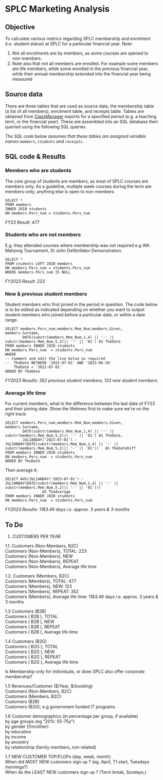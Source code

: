 # SPLC Marketing Analysis

## Objective
To calculate various metrics regarding SPLC membership and enrolment (i.e. student status) at SPLC for a particular financial year. Note:

1. Not all enrolments are by members, as some courses are opened to non-members.
2. Note also that not all members are enrolled. For example some members are life members, while some enrolled in the previous financial year, while their annual membership extended into the financial year being measured

## Source data
There are three tables that are used as source data, the membership table (a list of all members), enrolment table, and receipts table. Tables are obtained from [ClassManager](http://classmanager.com.au) exports for a specified period (e.g. a teaching term, or the financial year). These are assembled into an SQL database then queried using the following SQL queries.

*The SQL code below assumes that these tables are assigned variable names `members`, `students` and `receipts`.*

## SQL code & Results

### Members who are students
The core group of students are members, as most of SPLC courses are members only. As a guideline, multiple week courses during the term are members-only, anything else is open to non-members

```
SELECT *
FROM members
INNER JOIN students
ON members.Pers_num = students.Pers_num
```
*FY23 Result: 477*

### Students who are not members
E.g. they attended courses where membership was not required e.g WA Mahjong Tournament, St John Defibrillator Demonstration.

```
SELECT *
FROM students LEFT JOIN members
ON members.Pers_num = students.Pers_num
WHERE members.Pers_num IS NULL
```
*FY2023 Result: 223*

### New & previous student members
Student members who first joined in the period in question. The code below is to be edited as indicated depending on whether you want to output student members who joined before a particular date, or within a date range.

```
SELECT members.Pers_num,members.Mem_Num,members.Given, members.Surname,
        DATE(substr(members.Mem_Num,1,4) || '-' || substr(members.Mem_Num,5,2)|| '-' || '01') AS TheDate   
FROM members INNER JOIN students
ON members.Pers_num  = students.Pers_num
WHERE
-- Comment and edit the line below as required
--  TheDate BETWEEN '2022-07-01' AND '2023-06-30'
    TheDate < '2022-07-01'
ORDER BY TheDate
```
*FY2023 Results: 352 previous student members, 123 new student members.*

### Average life time
For current members, what is the difference between the last date of FY23 and their joining date. Show the lifetimes first to make sure we're on the right track:

```
SELECT members.Pers_num,members.Mem_Num,members.Given, members.Surname,
        DATE(substr(members.Mem_Num,1,4) || '-' || substr(members.Mem_Num,5,2)|| '-' || '01') AS TheDate,
		JULIANDAY('2023-07-01') - JULIANDAY(DATE(substr(members.Mem_Num,1,4) || '-' || substr(members.Mem_Num,5,2)|| '-' || '01'))   AS TheDateDiff
FROM members INNER JOIN students
ON members.Pers_num  = students.Pers_num
ORDER BY TheDate
```

Then average it:

```
SELECT AVG(JULIANDAY('2023-07-01') - JULIANDAY(DATE(substr(members.Mem_Num,1,4) || '-' || substr(members.Mem_Num,5,2)|| '-' || '01'))) 
                 AS TheAverage
FROM members INNER JOIN students
ON members.Pers_num  = students.Pers_num
```


*FY2023 Results: 1183.46 days i.e. approx. 3 years & 3 months*

## To Do

1. CUSTOMERS PER YEAR

1.1. Customers (Non-Members, B2C)  
Customers (Non-Members), TOTAL: 223  
Customers (Non-Members), NEW  
Customers (Non-Members), REPEAT  
Customers (Non-Members), Average life time

1.2. Customers (Members, B2C)  
Customers (Members), TOTAL: 477  
Customers (Members), NEW: 123  
Customers (Members), REPEAT: 352  
Customers (Members), Average life time: 1183.46 days i.e. approx. 3 years & 3 months  

1.3 Customers (B2B)  
Customers ( B2B  ), TOTAL  
Customers ( B2B  ), NEW  
Customers ( B2B  ), REPEAT  
Customers ( B2B  ), Average life time  

1.4 Customers (B2G)  
Customers ( B2G  ), TOTAL  
Customers ( B2G  ), NEW  
Customers ( B2G  ), REPEAT  
Customers ( B2G  ), Average life time  

Is Membership only for individuals, or does SPLC also offer corporate membership?

1.5 Revenues/Customer  ($/Year, $/booking)  
Customers (Non-Members, B2C)  
Customers (Members, B2C)  
Customers (B2B)  
Customers (B2G); e.g government funded IT programs

1.6 Customer demographics (in percentage per group, if available)  
by age groups (eg "20%: 55-75y")  
by gender (f/m/other)  
by education  
by income  
by ancestry  
by relationship (family members, non related)

1.7 NEW CUSTOMER TOP/FLOPs (day, week, month)  
When did MOST NEW customers sign up ? (eg. April, T1 start, Tuesdays mornings?)  
When do the LEAST NEW customers sign up ? (Term break, Sundays,)  
